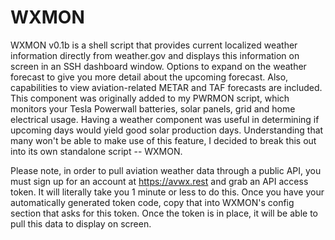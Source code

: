 # WXMON

WXMON v0.1b is a shell script that provides current localized weather information directly from weather.gov and displays this information on screen in an SSH dashboard window. Options to expand on the weather forecast to give you more detail about the upcoming forecast. Also, capabilities to view aviation-related METAR and TAF forecasts are included. This component was originally added to my PWRMON script, which monitors your Tesla Powerwall batteries, solar panels, grid and home electrical usage. Having a weather component was useful in determining if upcoming days would yield good solar production days. Understanding that many won't be able to make use of this feature, I decided to break this out into its own standalone script -- WXMON.

Please note, in order to pull aviation weather data through a public API, you must sign up for an account at https://avwx.rest and grab an API access token. It will literally take you 1 minute or less to do this.  Once you have your automatically generated token code, copy that into WXMON's config section that asks for this token. Once the token is in place, it will be able to pull this data to display on screen.
